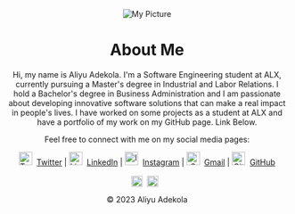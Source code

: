 <!DOCTYPE html>
<html lang="en">
<head>
  <meta charset="UTF-8">
  <title>About Me</title>
  <style>
    .logo {
      width: 24px;
      height: 24px;
      margin-right: 8px;
    }
    .github-stats {
      display: flex;
      justify-content: center;
      margin-top: 16px;
    }
    .github-stats img {
      height: 20px;
      margin-right: 8px;
    }
  </style>
</head>
<body>
  <div style="text-align:center;">
    <img src="https://pbs.twimg.com/profile_images/1635280999780356097/XCQeqNuy_400x400.jpg" alt="My Picture">
    <h1>About Me</h1>
    <p>Hi, my name is Aliyu Adekola. I'm a Software Engineering student at ALX, currently pursuing a Master's degree in Industrial and Labor Relations. I hold a Bachelor's degree in Business Administration and I am passionate about developing innovative software solutions that can make a real impact in people's lives. I have worked on some projects as a student at ALX and have a portfolio of my work on my GitHub page. Link Below.</p>
    <p>Feel free to connect with me on my social media pages:</p>
    <p>
      <a href="https://twitter.com/realkingtino"><img class="logo" src="https://i.imgur.com/l3q7VWk.png" alt="Twitter logo">Twitter</a> |
      <a href="https://www.linkedin.com/in/adekola-aliyu-a46484269"><img class="logo" src="https://i.imgur.com/DyBrWzO.png" alt="LinkedIn logo">LinkedIn</a> |
      <a href="https://instagram.com/santiiino__"><img class="logo" src="https://i.imgur.com/BMk78kw.png" alt="Instagram logo">Instagram</a> |
      <a href="mailto:tmowizzy@gmail.com"><img class="logo" src="https://i.imgur.com/9j6ifTr.png" alt="Gmail logo">Gmail</a> |
      <a href="https://github.com/RealKingTino"><img class="logo" src="https://i.imgur.com/KhxzJiv.png" alt="GitHub logo">GitHub</a>
    </p>
    <div class="github-stats">
      <img src="https://github-readme-stats.vercel.app/api?username=RealKingTino&show_icons=true&theme=dracula" alt="GitHub stats">
      <img src="https://komarev.com/ghpvc/?username=RealKingTino&color=blueviolet" alt="Profile views">
    </div>
  </div>
  <footer>
    <p align="center">© 2023 Aliyu Adekola</p>
  </footer>
</body>
</html>
